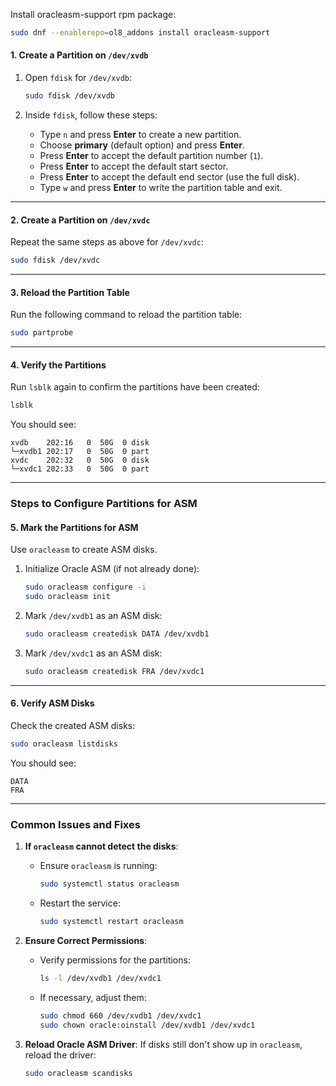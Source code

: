 Install oracleasm-support rpm package:
 ```bash
 sudo dnf --enablerepo=ol8_addons install oracleasm-support
 ```

#### **1. Create a Partition on `/dev/xvdb`**

1. Open `fdisk` for `/dev/xvdb`:
   ```bash
   sudo fdisk /dev/xvdb
   ```

2. Inside `fdisk`, follow these steps:
   - Type `n` and press **Enter** to create a new partition.
   - Choose **primary** (default option) and press **Enter**.
   - Press **Enter** to accept the default partition number (`1`).
   - Press **Enter** to accept the default start sector.
   - Press **Enter** to accept the default end sector (use the full disk).
   - Type `w` and press **Enter** to write the partition table and exit.

---

#### **2. Create a Partition on `/dev/xvdc`**

Repeat the same steps as above for `/dev/xvdc`:
```bash
sudo fdisk /dev/xvdc
```

---

#### **3. Reload the Partition Table**

Run the following command to reload the partition table:
```bash
sudo partprobe
```

---

#### **4. Verify the Partitions**

Run `lsblk` again to confirm the partitions have been created:
```bash
lsblk
```

You should see:
```plaintext
xvdb    202:16   0  50G  0 disk
└─xvdb1 202:17   0  50G  0 part
xvdc    202:32   0  50G  0 disk
└─xvdc1 202:33   0  50G  0 part
```

---

### **Steps to Configure Partitions for ASM**

#### **5. Mark the Partitions for ASM**
Use `oracleasm` to create ASM disks.

1. Initialize Oracle ASM (if not already done):
   ```bash
   sudo oracleasm configure -i
   sudo oracleasm init
   ```

2. Mark `/dev/xvdb1` as an ASM disk:
   ```bash
   sudo oracleasm createdisk DATA /dev/xvdb1
   ```

3. Mark `/dev/xvdc1` as an ASM disk:
   ```bash
   sudo oracleasm createdisk FRA /dev/xvdc1
   ```

---

#### **6. Verify ASM Disks**

Check the created ASM disks:
```bash
sudo oracleasm listdisks
```

You should see:
```plaintext
DATA
FRA
```

---

### **Common Issues and Fixes**

1. **If `oracleasm` cannot detect the disks**:
   - Ensure `oracleasm` is running:
     ```bash
     sudo systemctl status oracleasm
     ```
   - Restart the service:
     ```bash
     sudo systemctl restart oracleasm
     ```

2. **Ensure Correct Permissions**:
   - Verify permissions for the partitions:
     ```bash
     ls -l /dev/xvdb1 /dev/xvdc1
     ```
   - If necessary, adjust them:
     ```bash
     sudo chmod 660 /dev/xvdb1 /dev/xvdc1
     sudo chown oracle:oinstall /dev/xvdb1 /dev/xvdc1
     ```

3. **Reload Oracle ASM Driver**:
   If disks still don't show up in `oracleasm`, reload the driver:
   ```bash
   sudo oracleasm scandisks
   ```

